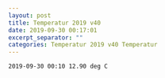 ```yaml
---
layout: post
title: Temperatur 2019 v40
date: 2019-09-30 00:17:01
excerpt_separator: ""
categories: Temperatur 2019 v40 Temperatur
---
```

```
2019-09-30 00:10 12.90 deg C
```
